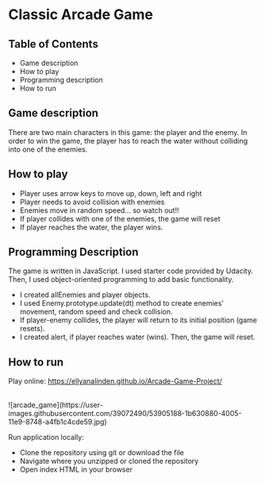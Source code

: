# Classic Arcade Game

## Table of Contents
* Game description
* How to play
* Programming description
* How to run

## Game description
There are two main characters in this game: the player and the enemy. In order to win the game, the player has to reach the water without colliding into one of the enemies.

## How to play
* Player uses arrow keys to move up, down, left and right
* Player needs to avoid collision with enemies  
* Enemies move in random speed... so watch out!!
* If player collides with one of the enemies, the game will reset
* If player reaches the water, the player wins.

## Programming Description
The game is written in JavaScript. I used starter code provided by Udacity. Then, I used object-oriented programming to add basic functionality.
* I created allEnemies and player objects.
* I used Enemy.prototype.update(dt) method to create enemies' movement, random speed and check collision.
* If player-enemy collides, the player will return to its initial position (game resets).
* I created alert, if player reaches water (wins). Then, the game will reset.

## How to run
Play online:
https://ellyanalinden.github.io/Arcade-Game-Project/

<br />
![arcade_game](https://user-images.githubusercontent.com/39072490/53905188-1b630880-4005-11e9-8748-a4fb1c4cde59.jpg)
<br />

Run application locally:
* Clone the repository using git or download the file
* Navigate where you unzipped or cloned the repository
* Open index HTML in your browser
